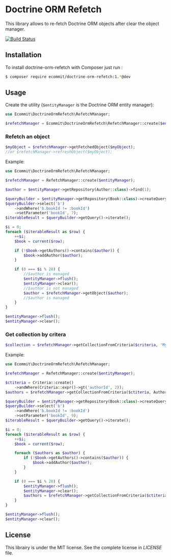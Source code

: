 # Doctrine ORM Refetch

This library allows to re-fetch Doctrine ORM objects after clear the object manager.

[![Build Status](https://travis-ci.org/e-commit/doctrine-orm-refetch.svg?branch=master)](https://travis-ci.org/e-commit/doctrine-orm-refetch)

## Installation ##

To install doctrine-orm-refetch with Composer just run :

```bash
$ composer require ecommit/doctrine-orm-refetch:1.*@dev
```

## Usage ##

Create the utility (`$entityManager` is the Doctrine ORM entity manager):

```php
use Ecommit\DoctrineOrmRefetch\RefetchManager;

$refetchManager = Ecommit\DoctrineOrmRefetch\RefetchManager::create($entityManager);
```

### Refetch an object ###

```php
$myObject = $refetchManager->getFetchedObject($myObject);
//or $refetchManager->refreshObject($myObject);
```

Example:

```php
use Ecommit\DoctrineOrmRefetch\RefetchManager;

$refetchManager = RefetchManager::create($entityManager);

$author = $entityManager->getRepository(Author::class)->find(1);

$queryBuilder = $entityManager->getRepository(Book::class)->createQueryBuilder('b');
$queryBuilder->select('b')
    ->andWhere('b.bookId != :bookId')
    ->setParameter('bookId', 7);
$iterableResult = $queryBuilder->getQuery()->iterate();

$i = 0;
foreach ($iterableResult as $row) {
    ++$i;
    $book = current($row);

    if (!$book->getAuthors()->contains($author)) {
        $book->addAuthor($author);
    }

    if (0 === $i % 20) {
        //$author is managed
        $entityManager->flush();
        $entityManager->clear();
        //$author is not managed
        $author = $refetchManager->getObject($author);
        //$author is managed
    }
}

$entityManager->flush();
$entityManager->clear();
```

### Get collection by critera ###

```php
$collection = $refetchManager->getCollectionFromCriteria($criteria, 'MyClass');
```

Example:

```php
use Ecommit\DoctrineOrmRefetch\RefetchManager;

$refetchManager = RefetchManager::create($entityManager);

$ctiteria = Criteria::create()
    ->andWhere(Criteria::expr()->gt('authorId', 2));
$authors = $refetchManager->getCollectionFromCriteria($ctiteria, Author::class);

$queryBuilder = $entityManager->getRepository(Book::class)->createQueryBuilder('b');
$queryBuilder->select('b')
    ->andWhere('b.bookId != :bookId')
    ->setParameter('bookId', 9);
$iterableResult = $queryBuilder->getQuery()->iterate();

$i = 0;
foreach ($iterableResult as $row) {
    ++$i;
    $book = current($row);

    foreach ($authors as $author) {
        if (!$book->getAuthors()->contains($author)) {
            $book->addAuthor($author);
        }
    }

    if (0 === $i % 20) {
        $entityManager->flush();
        $entityManager->clear();
        $authors = $refetchManager->getCollectionFromCriteria($ctiteria, Author::class);
    }
}

$entityManager->flush();
$entityManager->clear();
```


## License ##

This librairy is under the MIT license. See the complete license in *LICENSE* file.
